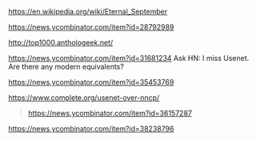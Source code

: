 https://en.wikipedia.org/wiki/Eternal_September

https://news.ycombinator.com/item?id=28792989

http://top1000.anthologeek.net/

https://news.ycombinator.com/item?id=31681234 Ask HN: I miss Usenet. Are there any modern equivalents?

https://news.ycombinator.com/item?id=35453769

https://www.complete.org/usenet-over-nncp/
> https://news.ycombinator.com/item?id=36157287

https://news.ycombinator.com/item?id=38238796